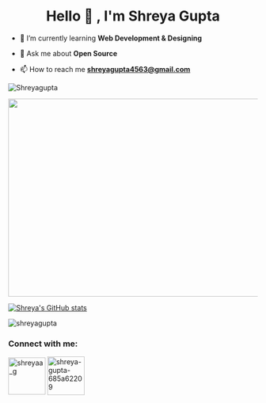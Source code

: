 <h1 align="center">Hello 👋 , I'm Shreya Gupta</h1>


- 🌱 I’m currently learning **Web Development & Designing**

- 💬 Ask me about **Open Source**

- 📫 How to reach me **shreyagupta4563@gmail.com**

<p align="left"> <img src="https://komarev.com/ghpvc/?username=GShreya06&label=Profile%20views&color=0e75b6&style=flat" alt="Shreyagupta" /></p>

<p align ="center"><img src="https://media2.giphy.com/media/765ccrAiB0g9z6EApL/giphy.gif?cid=ecf05e474q95bxey2lwas07715a61eojc67atgesfzkcuo1f&rid=giphy.gif&ct=g" height="400" width="600" /></p>

<!-- <h3 align="left">Languages and Tools:</h3>
<p align="left"> 
<a href="https://www.java.com" target="_blank" rel="noreferrer"> <img src="https://raw.githubusercontent.com/devicons/devicon/master/icons/java/java-original.svg" alt="java" width="40" height="40"/> </a>
<a href="https://developer.mozilla.org/en-US/docs/Web/JavaScript" target="_blank" rel="noreferrer"> <img src="https://raw.githubusercontent.com/devicons/devicon/master/icons/javascript/javascript-original.svg" alt="javascript" width="40" height="40"/> </a> 
 <a href="https://www.mysql.com/" target="_blank" rel="noreferrer"> <img src="https://raw.githubusercontent.com/devicons/devicon/master/icons/mysql/mysql-original-wordmark.svg" alt="mysql" width="40" height="40"/> </a> 
 <a href="https://www.python.org" target="_blank" rel="noreferrer"> <img src="https://raw.githubusercontent.com/devicons/devicon/master/icons/python/python-original.svg" alt="python" width="40" height="40"/> </a>
</p> -->

[![Shreya's GitHub stats](https://github-readme-stats.vercel.app/api?username=GShreya06&theme=merko&show_icons=true)](https://github.com/GShreya06/github-readme-stats)

<!-- <p><img align="center" src="https://github-readme-stats.vercel.app/api/top-langs?username=GShreya06&show_icons=true&theme=aura&locale=en&layout=compact" alt="GShreya06" /></p> -->

<p><img align="center" src="https://github-readme-streak-stats.herokuapp.com?user=GShreya06&theme=github-green-purple&hide_border=true&border_radius=4.3&date_format=j%20M%5B%20Y%5D" alt="shreyagupta" /></p>
<!-- <p><img align="center" src="https://github-readme-streak-stats.herokuapp.com/?user=GShreya06&theme=radical" alt="shreyagupta" /></p> -->
<!-- <a href="http://www.github.com/GShreya06"><img src="https://activity-graph.herokuapp.com/graph?username=GShreya06&bg_color=171717&color=ffffff&line=14b8a6&point=ffffff&area_color=171717&area=true&hide_border=true&custom_title=GitHub%20Commits%20Graph" alt="GitHub Commits Graph" /></a> -->
<!-- 
<p><img align="center" src="https://github-readme-stats.vercel.app/api/top-langs?username=GShreya06&show_icons=true&theme=aura&locale=en&layout=compact" alt="shreyagupta" /></p>
<br>
<p>&nbsp;<img align="center" src="https://github-readme-stats.vercel.app/api?username=GShreya06&show_icons=true&theme=aura&locale=en" alt="shreyagupta" /></p>
<br> -->
<h3 align="left">Connect with me:</h3>
<p align="left">
<a href="https://twitter.com/shreyaa_g" target="blank"><img align="center" src="https://icon-library.com/images/twitter-circle-icon-png/twitter-circle-icon-png-13.jpg" alt="shreyaa_g" height="75" width="75" /></a>
<a href="https://linkedin.com/in/shreya-gupta-685a62209" target="blank"><img align="center" src="https://upload.wikimedia.org/wikipedia/commons/thumb/c/ca/LinkedIn_logo_initials.png/600px-LinkedIn_logo_initials.png" alt="shreya-gupta-685a62209" height="78" width="75" /></a>
</p>
